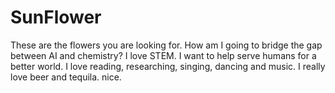 # SunFlower
These are the flowers you are looking for.
How am I going to bridge the gap between AI and chemistry? I love STEM. I want to help serve humans for a better world. 
I love reading, researching, singing, dancing and music. 
I really love beer and tequila. 
nice.
